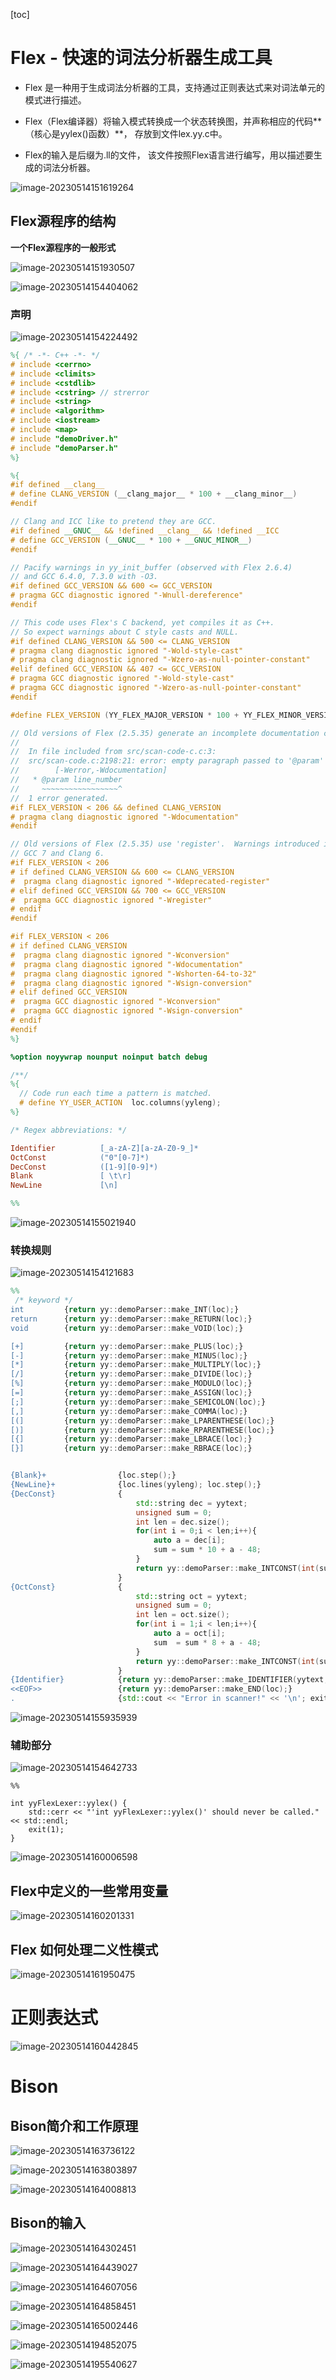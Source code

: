 [toc]

# Flex - 快速的词法分析器生成工具

- Flex 是一种用于生成词法分析器的工具，支持通过正则表达式来对词法单元的模式进行描述。
- Flex（Flex编译器）将输入模式转换成一个状态转换图，并声称相应的代码**（核心是yylex()函数）**， 存放到文件lex.yy.c中。

- Flex的输入是后缀为.ll的文件， 该文件按照Flex语言进行编写，用以描述要生成的词法分析器。

![image-20230514151619264](images/image-20230514151619264.png)



## Flex源程序的结构

**一个Flex源程序的一般形式**

![image-20230514151930507](images/image-20230514151930507.png)



![image-20230514154404062](images/image-20230514154404062.png)











### 声明

![image-20230514154224492](images/image-20230514154224492.png)

```lex
%{ /* -*- C++ -*- */
# include <cerrno>
# include <climits>
# include <cstdlib>
# include <cstring> // strerror
# include <string>
# include <algorithm>
# include <iostream>
# include <map>
# include "demoDriver.h"
# include "demoParser.h"
%}

%{
#if defined __clang__
# define CLANG_VERSION (__clang_major__ * 100 + __clang_minor__)
#endif

// Clang and ICC like to pretend they are GCC.
#if defined __GNUC__ && !defined __clang__ && !defined __ICC
# define GCC_VERSION (__GNUC__ * 100 + __GNUC_MINOR__)
#endif

// Pacify warnings in yy_init_buffer (observed with Flex 2.6.4)
// and GCC 6.4.0, 7.3.0 with -O3.
#if defined GCC_VERSION && 600 <= GCC_VERSION
# pragma GCC diagnostic ignored "-Wnull-dereference"
#endif

// This code uses Flex's C backend, yet compiles it as C++.
// So expect warnings about C style casts and NULL.
#if defined CLANG_VERSION && 500 <= CLANG_VERSION
# pragma clang diagnostic ignored "-Wold-style-cast"
# pragma clang diagnostic ignored "-Wzero-as-null-pointer-constant"
#elif defined GCC_VERSION && 407 <= GCC_VERSION
# pragma GCC diagnostic ignored "-Wold-style-cast"
# pragma GCC diagnostic ignored "-Wzero-as-null-pointer-constant"
#endif

#define FLEX_VERSION (YY_FLEX_MAJOR_VERSION * 100 + YY_FLEX_MINOR_VERSION)

// Old versions of Flex (2.5.35) generate an incomplete documentation comment.
//
//  In file included from src/scan-code-c.c:3:
//  src/scan-code.c:2198:21: error: empty paragraph passed to '@param' command
//        [-Werror,-Wdocumentation]
//   * @param line_number
//     ~~~~~~~~~~~~~~~~~^
//  1 error generated.
#if FLEX_VERSION < 206 && defined CLANG_VERSION
# pragma clang diagnostic ignored "-Wdocumentation"
#endif

// Old versions of Flex (2.5.35) use 'register'.  Warnings introduced in
// GCC 7 and Clang 6.
#if FLEX_VERSION < 206
# if defined CLANG_VERSION && 600 <= CLANG_VERSION
#  pragma clang diagnostic ignored "-Wdeprecated-register"
# elif defined GCC_VERSION && 700 <= GCC_VERSION
#  pragma GCC diagnostic ignored "-Wregister"
# endif
#endif

#if FLEX_VERSION < 206
# if defined CLANG_VERSION
#  pragma clang diagnostic ignored "-Wconversion"
#  pragma clang diagnostic ignored "-Wdocumentation"
#  pragma clang diagnostic ignored "-Wshorten-64-to-32"
#  pragma clang diagnostic ignored "-Wsign-conversion"
# elif defined GCC_VERSION
#  pragma GCC diagnostic ignored "-Wconversion"
#  pragma GCC diagnostic ignored "-Wsign-conversion"
# endif
#endif
%}

%option noyywrap nounput noinput batch debug

/**/
%{
  // Code run each time a pattern is matched.
  # define YY_USER_ACTION  loc.columns(yyleng);
%}

/* Regex abbreviations: */

Identifier          [_a-zA-Z][a-zA-Z0-9_]*
OctConst            ("0"[0-7]*)
DecConst            ([1-9][0-9]*)
Blank               [ \t\r]
NewLine             [\n]

%%
```

![image-20230514155021940](images/image-20230514155021940.png)

### 转换规则

![image-20230514154121683](images/image-20230514154121683.png)

```flex
%%
 /* keyword */
int         {return yy::demoParser::make_INT(loc);}
return      {return yy::demoParser::make_RETURN(loc);}
void        {return yy::demoParser::make_VOID(loc);}

[+]         {return yy::demoParser::make_PLUS(loc);}
[-]         {return yy::demoParser::make_MINUS(loc);}
[*]         {return yy::demoParser::make_MULTIPLY(loc);}
[/]         {return yy::demoParser::make_DIVIDE(loc);}
[%]         {return yy::demoParser::make_MODULO(loc);}
[=]         {return yy::demoParser::make_ASSIGN(loc);}
[;]         {return yy::demoParser::make_SEMICOLON(loc);}
[,]         {return yy::demoParser::make_COMMA(loc);}
[(]         {return yy::demoParser::make_LPARENTHESE(loc);}
[)]         {return yy::demoParser::make_RPARENTHESE(loc);}
[{]         {return yy::demoParser::make_LBRACE(loc);}
[}]         {return yy::demoParser::make_RBRACE(loc);}


{Blank}+                {loc.step();}
{NewLine}+              {loc.lines(yyleng); loc.step();}
{DecConst}              {
                            std::string dec = yytext;
                            unsigned sum = 0;
                            int len = dec.size();
                            for(int i = 0;i < len;i++){
                                auto a = dec[i];
                                sum = sum * 10 + a - 48;
                            }
                            return yy::demoParser::make_INTCONST(int(sum),loc);
                        }
{OctConst}              {
                            std::string oct = yytext;
                            unsigned sum = 0;
                            int len = oct.size();
                            for(int i = 1;i < len;i++){
                                auto a = oct[i];
                                sum  = sum * 8 + a - 48;
                            }
                            return yy::demoParser::make_INTCONST(int(sum),loc);
                        }
{Identifier}            {return yy::demoParser::make_IDENTIFIER(yytext, loc);}
<<EOF>>                 {return yy::demoParser::make_END(loc);}
.                       {std::cout << "Error in scanner!" << '\n'; exit(1);}
```

![image-20230514155935939](images/image-20230514155935939.png)

### 辅助部分

![image-20230514154642733](images/image-20230514154642733.png)

```
%%

int yyFlexLexer::yylex() {
    std::cerr << "'int yyFlexLexer::yylex()' should never be called." << std::endl;
    exit(1);
}

```

![image-20230514160006598](images/image-20230514160006598.png)





## Flex中定义的一些常用变量

![image-20230514160201331](images/image-20230514160201331.png)



## Flex 如何处理二义性模式

![image-20230514161950475](images/image-20230514161950475.png)



 

# 正则表达式

![image-20230514160442845](images/image-20230514160442845.png)

 



# Bison

## Bison简介和工作原理

![image-20230514163736122](images/image-20230514163736122.png)



![image-20230514163803897](images/image-20230514163803897.png)







![image-20230514164008813](images/image-20230514164008813.png)







## Bison的输入



![image-20230514164302451](images/image-20230514164302451.png)





![image-20230514164439027](images/image-20230514164439027.png)





![image-20230514164607056](images/image-20230514164607056.png)







![image-20230514164858451](images/image-20230514164858451.png)





![image-20230514165002446](images/image-20230514165002446.png)





![image-20230514194852075](images/image-20230514194852075.png)



![image-20230514195540627](images/image-20230514195540627.png)













































